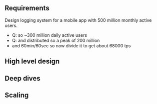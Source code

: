 
## Requirements
Design logging system for a mobile app with 500 million monthly active users.
- Q: so ~300 million daily active users
- Q: and distributed so a peak of 200 million
- and 60min/60sec so now divide it to get about 68000 tps

## High level design


## Deep dives



## Scaling